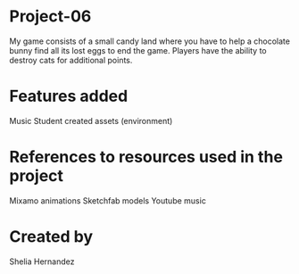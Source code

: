 # Project-06
My game consists of a small candy land where you have to help a chocolate bunny find all its lost eggs to end the game. Players have the ability to destroy cats for additional points.

# Features added
Music
Student created assets (environment)

# References to resources used in the project
Mixamo animations
Sketchfab models
Youtube music

# Created by
Shelia Hernandez
